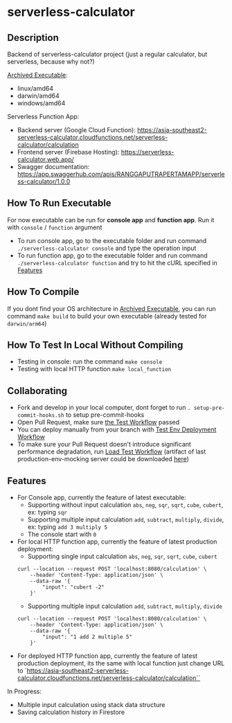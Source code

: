 # serverless-calculator

## Description

Backend of serverless-calculator project (just a regular calculator, but serverless, because why not?)

[Archived Executable](https://github.com/ranggarppb/serverless-calculator/suites/16157713024/artifacts/922573855):
- linux/amd64
- darwin/amd64
- windows/amd64

Serverless Function App:
- Backend server (Google Cloud Function): https://asia-southeast2-serverless-calculator.cloudfunctions.net/serverless-calculator/calculation
- Frontend server (Firebase Hosting): https://serverless-calculator.web.app/
- Swagger documentation: https://app.swaggerhub.com/apis/RANGGAPUTRAPERTAMAPP/serverless-calculator/1.0.0

## How To Run Executable
For now executable can be run for **console app** and **function app**. Run it with `console` / `function` argument
- To run console app, go to the executable folder and run command `./serverless-calculator console` and type the operation input
- To run function app, go to the executable folder and run command `./serverless-calculator function` and try to hit the cURL specified in [Features](#features)

## How To Compile
If you dont find your OS architecture in [Archived Executable](https://github.com/ranggarppb/serverless-calculator/suites/16157713024/artifacts/922573855), you can run command `make build` to build your own executable (already tested for `darwin/arm64`)

## How To Test In Local Without Compiling
- Testing in console: run the command `make console`
- Testing with local HTTP function `make local_function`

## Collaborating

- Fork and develop in your local computer, dont forget to run `. setup-pre-commit-hooks.sh` to setup pre-commit-hooks
- Open Pull Request, make sure [the Test Workflow](https://github.com/ranggarppb/serverless-calculator/actions/workflows/pull-request.yaml)  passed
- You can deploy manually from your branch with [Test Env Deployment Workflow](https://github.com/ranggarppb/serverless-calculator/actions/workflows/deploy-test.yaml)
- To make sure your Pull Request doesn't introduce significant performance degradation, run [Load Test Workflow](https://github.com/ranggarppb/serverless-calculator/actions/workflows/load-test.yaml) (artifact of last production-env-mocking server could be downloaded [here](https://github.com/ranggarppb/serverless-calculator/suites/16253957144/artifacts/928137578))

## Features
- For Console app, currently the feature of latest executable:
	- Supporting without input calculation `abs`, `neg`, `sqr`, `sqrt`, `cube`, `cubert`, ex: typing `sqr`
	- Supporting multiple input calculation `add`, `subtract`, `multiply`, `divide`, ex: typing `add 3 multiply 5`
	- The console start with `0`
- For local HTTP function app, currently the feature of latest production deployment:
	- Supporting single input calculation `abs`, `neg`, `sqr`, `sqrt`, `cube`, `cubert`
	```
	curl --location --request POST 'localhost:8080/calculation' \
		--header 'Content-Type: application/json' \
		--data-raw '{
    		"input": "cubert -2"
		}'
	```
	- Supporting multiple input calculation `add`, `subtract`, `multiply`, `divide`
	```
	curl --location --request POST 'localhost:8080/calculation' \
		--header 'Content-Type: application/json' \
		--data-raw '{
    		"input": "1 add 2 multiple 5"
		}'
	```
- For deployed HTTP function app, currently the feature of latest production deployment, its the same with local function just change URL to `https://asia-southeast2-serverless-calculator.cloudfunctions.net/serverless-calculator/calculation``

In Progress:
- Multiple input calculation using stack data structure
- Saving calculation history in Firestore
